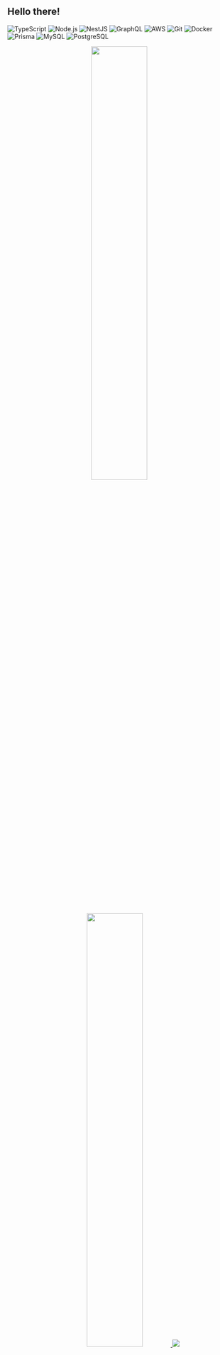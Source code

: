 ## Hello there!
![TypeScript](https://img.shields.io/badge/-TypeScript-27609e?style=flat&logo=TypeScript&labelColor=white)
![Node.js](https://img.shields.io/badge/-Node.js-0d121c?style=flat&logo=Node.js)
![NestJS](https://img.shields.io/badge/-NestJS-070708?style=flat&logo=Nestjs&logoColor=ea285d)
![GraphQL](https://img.shields.io/badge/-GraphQL-E10098?style=flat&logo=graphql)
![AWS](https://img.shields.io/badge/-AWS-232f3e?style=flat&logo=amazonwebservices)
![Git](https://img.shields.io/badge/-Git-f0efe7?style=flat&logo=git&logoColor=f64d27)
![Docker](https://img.shields.io/badge/-Docker-1d63ed?style=flat&logo=docker&logoColor=fafafa)
![Prisma](https://img.shields.io/badge/-Prisma-090a15?logo=prisma)
![MySQL](https://img.shields.io/badge/-MySQL-dfdfdf?logo=mysql)
![PostgreSQL](https://img.shields.io/badge/-PostgreSQL-699eca?logo=postgresql&labelColor=white)

<a href="https://github.com/danielfarah54">
  <p align="center">
    <img height="50%" width="auto" src ="https://github-readme-stats.vercel.app/api?username=danielfarah54&hide=stars&count_private=true&show_icons=true&theme=omni">
    <img height="50%" width="auto" src ="https://github-readme-stats.vercel.app/api/top-langs/?username=danielfarah54&layout=compact&theme=omni&langs_count=6&hide=C">
    <img src ="https://github-readme-streak-stats.herokuapp.com?user=danielfarah54&theme=omni">
  </p>
</a>

##

<div>
  <a href="https://www.linkedin.com/in/danielfarah54" target="_blank"><img src="https://img.shields.io/badge/-LinkedIn-%230077B5?style=for-the-badge&logo=linkedin&logoColor=white"></a>
</div>

<!--
**danielfarah54/danielfarah54** is a ✨ _special_ ✨ repository because its `README.md` (this file) appears on your GitHub profile.

Here are some ideas to get you started:

- 🔭 I’m currently working on ...
- 🌱 I’m currently learning ...
- 👯 I’m looking to collaborate on ...
- 🤔 I’m looking for help with ...
- 💬 Ask me about ...
- 📫 How to reach me: ...
- 😄 Pronouns: ...
- ⚡ Fun fact: ...
-->

